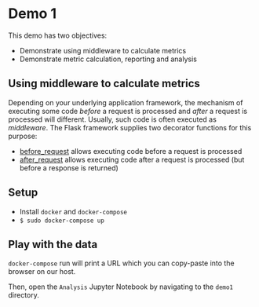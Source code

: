 # Demo 1

This demo has two objectives:

- Demonstrate using middleware to calculate metrics
- Demonstrate metric calculation, reporting and analysis

## Using middleware to calculate metrics

Depending on your underlying application framework, the mechanism of executing some code *before* a request is processed
and *after* a request is processed will different. Usually, such code is often executed as *middleware*. The Flask framework
supplies two decorator functions for this purpose:

- [before_request](http://flask.pocoo.org/docs/0.12/api/#flask.Flask.before_request) allows executing code before a request
  is processed
- [after_request](http://flask.pocoo.org/docs/0.12/api/#flask.Flask.after_request) allows executing code after a request is
  processed (but before a response is returned)


## Setup

- Install `docker` and `docker-compose`
- `$ sudo docker-compose up`

## Play with the data

`docker-compose` run will print a URL which you can copy-paste into the browser on
our host.

Then, open the `Analysis` Jupyter Notebook by navigating to the `demo1` directory.
